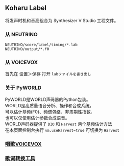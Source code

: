 ## Koharu Label
将发声时机和音高组合为 Synthesizer V Studio 工程文件。

### 从 NEUTRINO
`NEUTRINO/score/label/timing/*.lab`  
`NEUTRINO/output/*.f0`  

### 从 VOICEVOX
首先在 设置＞保存 打开 `labファイルを書き出し`  

### 关于 PyWORLD
PyWORLD是WORLD声码器的Python包装。  
WORLD是高质量语音分析、操作和合成系统。  
可以估计基频(F0)、频谱包络、非周期性指数，  
也可以仅使用估计参数合成语音。  
WORLD声码器提供了 `DIO` 和 `Harvest` 两个基频估计方法  
在本页面控制台执行 `vm.useHarvest=true` 可切换为 `Harvest`  

### [唱歌VOICEVOX](#syncer)

### [歌词转换工具](#lyric)